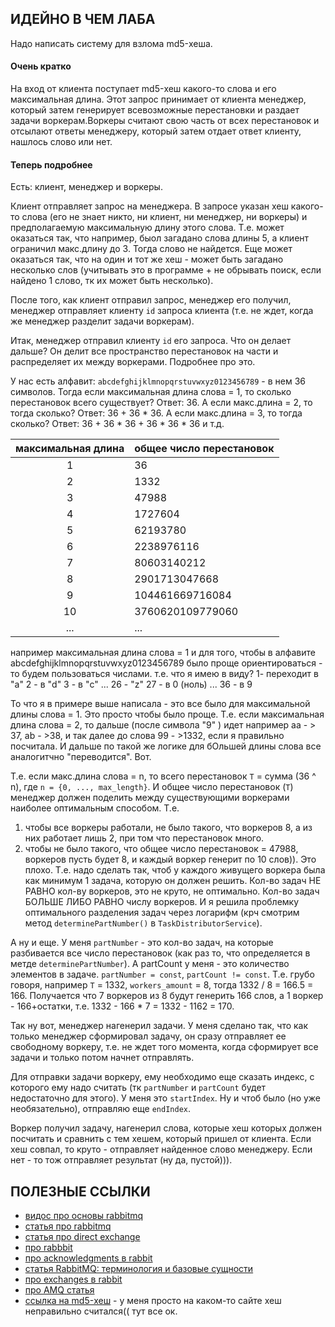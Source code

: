 ## ИДЕЙНО В ЧЕМ ЛАБА

Надо написать систему для взлома md5-хеша.

#### Очень кратко
На вход от клиента поступает md5-хеш какого-то слова и его максимальная длина. Этот запрос принимает от клиента менеджер, который затем генерирует всевозможные перестановки и раздает задачи воркерам.Воркеры считают свою часть от всех перестановок и отсылают ответы менеджеру, который затем отдает ответ клиенту, нашлось слово или нет.

#### Теперь подробнее

Есть: клиент, менеджер и воркеры.

Клиент отправляет запрос на менеджера. В запросе указан хеш какого-то слова (его не знает никто, ни клиент, ни менеджер, ни воркеры) и предполагаемую максимальную длину этого слова. Т.е. может оказаться так, что например, быол загадано слова длины 5, а клиент ограничил макс.длину до 3. Тогда слово не найдется. Еще может оказаться так, что на один и тот же хеш - может быть загадано несколько слов (учитывать это в программе + не обрывать поиск, если найдено 1 слово, тк их может быть несколько).

После того, как клиент отправил запрос, менеджер его получил, менеджер отправляет клиенту `id` запроса клиента (т.е. не ждет, когда же менеджер разделит задачи воркерам).

Итак, менеджер отправил клиенту `id` его запроса. Что он делает дальше?
Он делит все пространство перестановок на части и распределяет их между воркерами.
Подробнее про это.

У нас есть алфавит: `abcdefghijklmnopqrstuvwxyz0123456789` - в нем 36 символов.
Тогда если максимальная длина слова = 1, то сколько перестановок всего существует? Ответ: 36.
А если макс.длина = 2, то тогда сколько? Ответ: 36 + 36 * 36.
А если макс.длина = 3, то тогда сколько? Ответ: 36 + 36 * 36 + 36 * 36 * 36 и т.д.

| максимальная длина   | общее число перестановок   |
| :--------------:     | -----------------------    |
| 1                    | 36                         |
| 2                    | 1332                       |
| 3                    | 47988                      |
| 4                    | 1727604                    |
| 5                    | 62193780                   |
| 6                    | 2238976116                 |
| 7                    | 80603140212                |
| 8                    | 2901713047668              |
| 9                    | 104461669716084            |
| 10                   | 3760620109779060           |
| ...                  | ...                        |


например максимальная длина слова = 1
и для того, чтобы в алфавите abcdefghijklmnopqrstuvwxyz0123456789 было проще ориентироваться - то будем пользоваться числами. т.е. что я имею в виду?
1- переходит в "a"
2 - в "d"
3 - в "c"
...
26 - "z"
27 - в 0 (ноль)
...
36 - в 9

То что я в примере выше написала - это все было для максимальной длины слова = 1. Это просто чтобы было проще. Т.е. если максимальная длина слова = 2, то дальше (после символа "9" ) идет например aa - > 37, ab - >38, и так далее до слова  99 - >1332, если я правильно посчитала. И дальше по такой же логике для бОльшей длины слова все аналогитчно "переводится". Вот.


Т.е. если макс.длина слова = n, то всего перестановок `T` = сумма (36 ^ n), где `n = {0, ..., max_length}`. И общее число перестановок (`T`) менеджер должен поделить между существующими воркерами наиболее оптимальным способом. Т.е.
1) чтобы все воркеры работали, не было такого, что воркеров 8, а из них работает лишь 2, при том что перестановок много.
2) чтобы не было такого, что общее число перестановок = 47988, воркеров пусть будет 8, и каждый воркер генерит по 10 слов)). Это плохо.
Т.е. надо сделать так, чтоб у каждого живущего воркера была как минимум 1 задача, которую он должен решить. Кол-во задач НЕ РАВНО кол-ву воркеров, это не круто, не оптимально. Кол-во задач БОЛЬШЕ ЛИБО РАВНО числу воркеров. И я решила проблемку оптимального разделения задач через логарифм (крч смотрим метод `determinePartNumber()` в `TaskDistributorService`).

А ну и еще. У меня `partNumber` - это кол-во задач, на которые разбивается все число перестановок (как раз то, что определяется в метде `determinePartNumber`). А partCount у меня - это количество элементов в задаче. `partNumber = const`, `partCount != const`.
Т.е. грубо говоря, например `T` = 1332, `workers_amount` = 8, тогда
1332 / 8 = 166.5 = 166. Получается что 7 воркеров из 8 будут генерить 166 слов, а 1 воркер - 166+остатки, т.е. 1332 - 166 * 7 = 1332 - 1162 = 170.

Так ну вот, менеджер нагенерил задачи. У меня сделано так, что как только менеджер сформировал задачу, он сразу отправляет ее свободному воркеру, т.е. не ждет того момента, когда сформирует все задачи и только потом начнет отправлять.

Для отправки задачи воркеру, ему необходимо еще сказать индекс, с которого ему надо считать (тк `partNumber` и `partCount` будет недостаточно для этого). У меня это `startIndex`. Ну и чтоб было (но уже необязательно), отправляю еще `endIndex`.

Воркер получил задачу, нагенерил слова, которые хеш которых должен посчитать и сравнить с тем хешем, который пришел от клиента. Если хеш совпал, то круто - отправляет найденное слово менеджеру. Если нет - то тож отправляет результат (ну да, пустой))).


## ПОЛЕЗНЫЕ ССЫЛКИ

- [видос про основы rabbitmq](https://www.youtube.com/watch?v=i-Eh-NCa0Tk)
- [статья про rabbitmq](https://habr.com/ru/companies/slurm/articles/704208/)
- [статья про direct exchange](https://astrio.ru/blog/rabbitmq-system/#:~:text=Direct%20Exchange%3A,Queue%202)
- [про rabbbit](https://blog.skillfactory.ru/rabbitmq-chto-eto-takoe-i-kak-rabotaet/)
- [про acknowledgments в rabbit](https://www.baeldung.com/rabbitmq-consumer-acknowledgments-publisher-confirmations)
- [статья RabbitMQ: терминология и базовые сущности](https://habr.com/ru/companies/slurm/articles/703060/)
- [про exchanges в rabbit](https://habr.com/ru/articles/489086/)
- [про AMQ статья](http://onreader.mdl.ru/RabbitMQInDepth/content/Ch02.html)
- [ссылка на md5-хеш](https://www.md5.cz/) - у меня просто на каком-то сайте хеш неправильно считался(( тут все ок.  

